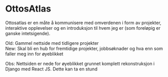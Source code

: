 # OttosAtlas
Ottosatlas er en måte å kommunisere med omverdenen i form av projekter, interaktive opplevelser og en introduksjon til hvem jeg er (som foreløpig er ganske intetsigende).

Old: Gammel nettside med tidligere projekter 
<br />
New: Skal bli en hub for fremtidige projekter, jobbsøknader og hva enn som faller meg inn for øyeblikket

Obs: Nettsiden er nede for øyeblikket grunnet komplett rekonstruksjon i Django med React JS. Dette kan ta en stund
